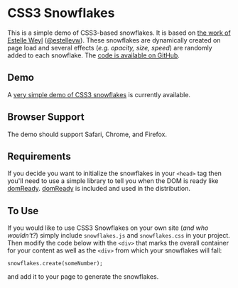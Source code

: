 CSS3 Snowflakes
===============

This is a simple demo of CSS3-based snowflakes. It is based on [the work of Estelle Weyl](http://www.standardista.com/sxsw/) ([@estellevw](http://twitter.com/estellevw/)). These snowflakes are dynamically created on page load and several effects (_e.g. opacity, size, speed_) are randomly added to each snowflake. The [code is available on GitHub](https://github.com/dmolsen/CSS3-Snowflakes).

Demo
----

A [very simple demo of CSS3 snowflakes](http://dmolsen.com/css3-snowflakes/) is currently available.

Browser Support
---------------

The demo should support Safari, Chrome, and Firefox.

Requirements
------------

If you decide you want to initialize the snowflakes in your ```<head>``` tag then you'll need to use a simple library to tell you when the DOM is ready like [domReady](https://github.com/ded/domready). [domReady](https://github.com/ded/domready) is included and used in the distribution.

To Use
------

If you would like to use CSS3 Snowflakes on your own site (_and who wouldn't?_) simply include ```snowflakes.js``` and ```snowflakes.css``` in your project. Then modify the code below with the ```<div>``` that marks the overall container for your content as well as the ```<div>``` from which your snowflakes will fall:

```var snowflakes = new Snowflakes(pageContentDiv,snowflakesHolderDiv);
snowflakes.create(someNumber); 
```

and add it to your page to generate the snowflakes.